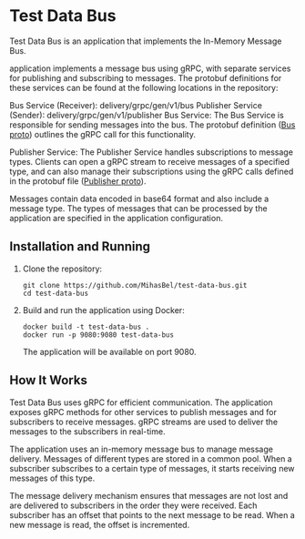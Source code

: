 # Test Data Bus

Test Data Bus is an application that implements the In-Memory Message Bus.

application implements a message bus using gRPC, with separate services for publishing and subscribing to messages. 
The protobuf definitions for these services can be found at the following locations in the repository:

Bus Service (Receiver): delivery/grpc/gen/v1/bus
Publisher Service (Sender): delivery/grpc/gen/v1/publisher
Bus Service: The Bus Service is responsible for sending messages into the bus. The protobuf definition 
([Bus proto](https://github.com/MihasBel/test-data-bus/tree/main/delivery/grpc/proto/v1/bus)) outlines the gRPC call
for this functionality.

Publisher Service: The Publisher Service handles subscriptions to message types.
Clients can open a gRPC stream to receive messages of a specified type, and can also manage their subscriptions using 
the gRPC calls defined in the protobuf file
([Publisher proto](https://github.com/MihasBel/test-data-bus/tree/main/delivery/grpc/proto/v1/publisher)).

Messages contain data encoded in base64 format and also include a message type.
The types of messages that can be processed by the application are specified in the application configuration.

## Installation and Running

1. Clone the repository:

    ```shell
    git clone https://github.com/MihasBel/test-data-bus.git
    cd test-data-bus
    ```

2. Build and run the application using Docker:

    ```shell
    docker build -t test-data-bus .
    docker run -p 9080:9080 test-data-bus
    ```

   The application will be available on port 9080.

## How It Works

Test Data Bus uses gRPC for efficient communication. The application exposes gRPC methods for other services 
to publish messages and for subscribers to receive messages.
gRPC streams are used to deliver the messages to the subscribers in real-time.


The application uses an in-memory message bus to manage message delivery. Messages of different types
are stored in a common pool. When a subscriber subscribes to a certain type of messages,
it starts receiving new messages of this type.

The message delivery mechanism ensures that messages are not lost and are delivered to subscribers
in the order they were received. Each subscriber has an offset that points to the next message to be read.
When a new message is read, the offset is incremented.

